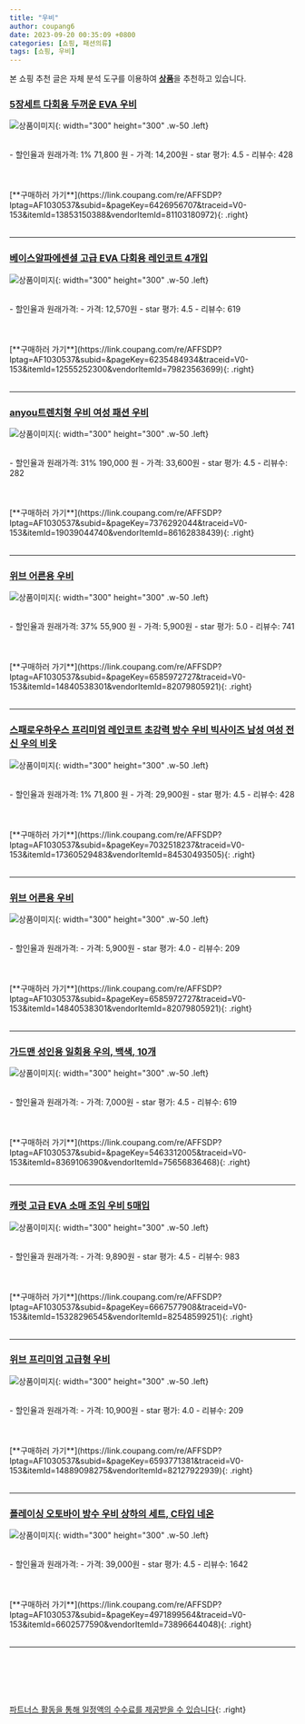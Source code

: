 ```yaml
---
title: "우비"
author: coupang6
date: 2023-09-20 00:35:09 +0800
categories: [쇼핑, 패션의류]
tags: [쇼핑, 우비]
---
```


본 쇼핑 추천 글은 자체 분석 도구를 이용하여 [**상품**](https://link.coupang.com/a/bao1ui)을 추천하고 있습니다.

### [5장세트 다회용 두꺼운 EVA 우비](https://link.coupang.com/re/AFFSDP?lptag=AF1030537&subid=&pageKey=6426956707&traceid=V0-153&itemId=13853150388&vendorItemId=81103180972)

![상품이미지](https://thumbnail8.coupangcdn.com/thumbnails/remote/230x230ex/image/vendor_inventory/d65c/699a6614baacb04d1c6d045ff4904654afd73c0c198600219d5a96263fc8.jpg){: width="300" height="300" .w-50 .left}


<br>
- 할인율과 원래가격: 1%  71,800   원
- 가격: 14,200원
- star 평가: 4.5
- 리뷰수: 428
<br>
<br>
<br>
<br>
[**구매하러 가기**](https://link.coupang.com/re/AFFSDP?lptag=AF1030537&subid=&pageKey=6426956707&traceid=V0-153&itemId=13853150388&vendorItemId=81103180972){: .right}
<br>
<br>

---

### [베이스알파에센셜 고급 EVA 다회용 레인코트 4개입](https://link.coupang.com/re/AFFSDP?lptag=AF1030537&subid=&pageKey=6235484934&traceid=V0-153&itemId=12555252300&vendorItemId=79823563699)

![상품이미지](https://thumbnail10.coupangcdn.com/thumbnails/remote/230x230ex/image/retail/images/1063216624193359-c49649a4-c715-4e74-8d09-2949ff553ea7.jpg){: width="300" height="300" .w-50 .left}


<br>
- 할인율과 원래가격: 
- 가격: 12,570원
- star 평가: 4.5
- 리뷰수: 619
<br>
<br>
<br>
<br>
[**구매하러 가기**](https://link.coupang.com/re/AFFSDP?lptag=AF1030537&subid=&pageKey=6235484934&traceid=V0-153&itemId=12555252300&vendorItemId=79823563699){: .right}
<br>
<br>

---

### [anyou트렌치형 우비 여성 패션 우비](https://link.coupang.com/re/AFFSDP?lptag=AF1030537&subid=&pageKey=7376292044&traceid=V0-153&itemId=19039044740&vendorItemId=86162838439)

![상품이미지](https://thumbnail10.coupangcdn.com/thumbnails/remote/230x230ex/image/vendor_inventory/522e/faf3378e6b21fabf510a87c53f126718713a2fd49bc027d9133399e0355e.jpg){: width="300" height="300" .w-50 .left}


<br>
- 할인율과 원래가격: 31%  190,000   원
- 가격: 33,600원
- star 평가: 4.5
- 리뷰수: 282
<br>
<br>
<br>
<br>
[**구매하러 가기**](https://link.coupang.com/re/AFFSDP?lptag=AF1030537&subid=&pageKey=7376292044&traceid=V0-153&itemId=19039044740&vendorItemId=86162838439){: .right}
<br>
<br>

---

### [위브 어른용 우비](https://link.coupang.com/re/AFFSDP?lptag=AF1030537&subid=&pageKey=6585972727&traceid=V0-153&itemId=14840538301&vendorItemId=82079805921)

![상품이미지](https://thumbnail7.coupangcdn.com/thumbnails/remote/230x230ex/image/retail/images/2501003811763628-418e4cdf-4324-48d6-bd0a-a364848456ee.jpg){: width="300" height="300" .w-50 .left}


<br>
- 할인율과 원래가격: 37%  55,900   원
- 가격: 5,900원
- star 평가: 5.0
- 리뷰수: 741
<br>
<br>
<br>
<br>
[**구매하러 가기**](https://link.coupang.com/re/AFFSDP?lptag=AF1030537&subid=&pageKey=6585972727&traceid=V0-153&itemId=14840538301&vendorItemId=82079805921){: .right}
<br>
<br>

---

### [스패로우하우스 프리미엄 레인코트 초강력 방수 우비 빅사이즈 남성 여성 전신 우의 비옷](https://link.coupang.com/re/AFFSDP?lptag=AF1030537&subid=&pageKey=7032518237&traceid=V0-153&itemId=17360529483&vendorItemId=84530493505)

![상품이미지](https://thumbnail6.coupangcdn.com/thumbnails/remote/230x230ex/image/vendor_inventory/f732/23acb2ab41020eb6dc69ddc3d44eb991452fcbb0e737729e9438560ca278.jpg){: width="300" height="300" .w-50 .left}


<br>
- 할인율과 원래가격: 1%  71,800   원
- 가격: 29,900원
- star 평가: 4.5
- 리뷰수: 428
<br>
<br>
<br>
<br>
[**구매하러 가기**](https://link.coupang.com/re/AFFSDP?lptag=AF1030537&subid=&pageKey=7032518237&traceid=V0-153&itemId=17360529483&vendorItemId=84530493505){: .right}
<br>
<br>

---

### [위브 어른용 우비](https://link.coupang.com/re/AFFSDP?lptag=AF1030537&subid=&pageKey=6585972727&traceid=V0-153&itemId=14840538301&vendorItemId=82079805921)

![상품이미지](https://thumbnail7.coupangcdn.com/thumbnails/remote/230x230ex/image/retail/images/2501003811763628-418e4cdf-4324-48d6-bd0a-a364848456ee.jpg){: width="300" height="300" .w-50 .left}


<br>
- 할인율과 원래가격: 
- 가격: 5,900원
- star 평가: 4.0
- 리뷰수: 209
<br>
<br>
<br>
<br>
[**구매하러 가기**](https://link.coupang.com/re/AFFSDP?lptag=AF1030537&subid=&pageKey=6585972727&traceid=V0-153&itemId=14840538301&vendorItemId=82079805921){: .right}
<br>
<br>

---

### [가드맨 성인용 일회용 우의, 백색, 10개](https://link.coupang.com/re/AFFSDP?lptag=AF1030537&subid=&pageKey=5463312005&traceid=V0-153&itemId=8369106390&vendorItemId=75656836468)

![상품이미지](https://thumbnail8.coupangcdn.com/thumbnails/remote/230x230ex/image/retail/images/2021/05/06/9/4/c9856bce-6c7d-4b38-ab3f-3a2c89de2e17.jpg){: width="300" height="300" .w-50 .left}


<br>
- 할인율과 원래가격: 
- 가격: 7,000원
- star 평가: 4.5
- 리뷰수: 619
<br>
<br>
<br>
<br>
[**구매하러 가기**](https://link.coupang.com/re/AFFSDP?lptag=AF1030537&subid=&pageKey=5463312005&traceid=V0-153&itemId=8369106390&vendorItemId=75656836468){: .right}
<br>
<br>

---

### [캐럿 고급 EVA 소매 조임 우비 5매입](https://link.coupang.com/re/AFFSDP?lptag=AF1030537&subid=&pageKey=6667577908&traceid=V0-153&itemId=15328296545&vendorItemId=82548599251)

![상품이미지](https://thumbnail7.coupangcdn.com/thumbnails/remote/230x230ex/image/retail/images/3750508122930038-6ec5a995-f5da-4d3a-b1ad-84252351da92.jpg){: width="300" height="300" .w-50 .left}


<br>
- 할인율과 원래가격: 
- 가격: 9,890원
- star 평가: 4.5
- 리뷰수: 983
<br>
<br>
<br>
<br>
[**구매하러 가기**](https://link.coupang.com/re/AFFSDP?lptag=AF1030537&subid=&pageKey=6667577908&traceid=V0-153&itemId=15328296545&vendorItemId=82548599251){: .right}
<br>
<br>

---

### [위브 프리미엄 고급형 우비](https://link.coupang.com/re/AFFSDP?lptag=AF1030537&subid=&pageKey=6593771381&traceid=V0-153&itemId=14889098275&vendorItemId=82127922939)

![상품이미지](https://thumbnail8.coupangcdn.com/thumbnails/remote/230x230ex/image/retail/images/5394252283633063-cc3fc8f4-0cd8-4636-99cc-1075579615f2.jpg){: width="300" height="300" .w-50 .left}


<br>
- 할인율과 원래가격: 
- 가격: 10,900원
- star 평가: 4.0
- 리뷰수: 209
<br>
<br>
<br>
<br>
[**구매하러 가기**](https://link.coupang.com/re/AFFSDP?lptag=AF1030537&subid=&pageKey=6593771381&traceid=V0-153&itemId=14889098275&vendorItemId=82127922939){: .right}
<br>
<br>

---

### [폴레이싱 오토바이 방수 우비 상하의 세트, C타입 네온](https://link.coupang.com/re/AFFSDP?lptag=AF1030537&subid=&pageKey=4971899564&traceid=V0-153&itemId=6602577590&vendorItemId=73896644048)

![상품이미지](https://thumbnail9.coupangcdn.com/thumbnails/remote/230x230ex/image/retail/images/2021/02/09/18/1/333278d8-fd29-427c-bd4d-9d2f18005196.jpg){: width="300" height="300" .w-50 .left}


<br>
- 할인율과 원래가격: 
- 가격: 39,000원
- star 평가: 4.5
- 리뷰수: 1642
<br>
<br>
<br>
<br>
[**구매하러 가기**](https://link.coupang.com/re/AFFSDP?lptag=AF1030537&subid=&pageKey=4971899564&traceid=V0-153&itemId=6602577590&vendorItemId=73896644048){: .right}
<br>
<br>

---
<br><br><br><br><br> [파트너스 활동을 통해 일정액의 수수료를 제공받을 수 있습니다](https://link.coupang.com/a/bao1ui){: .right}